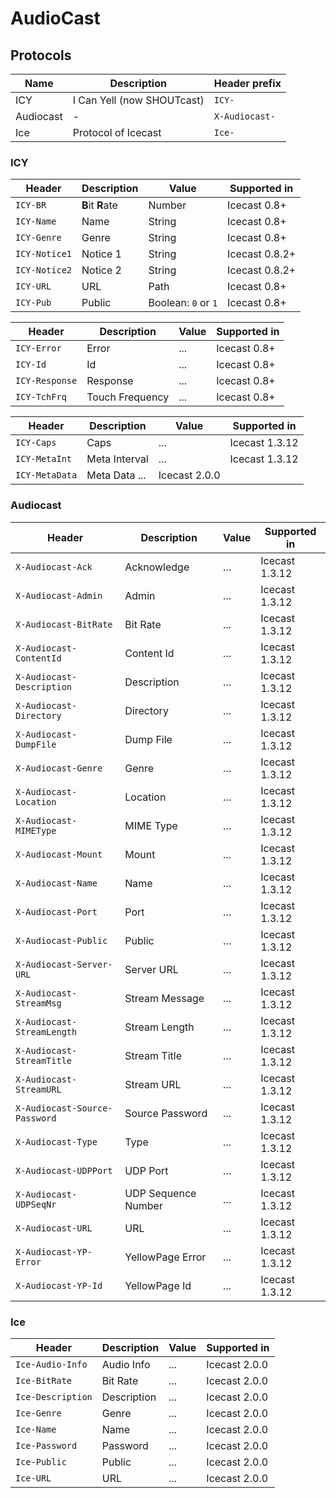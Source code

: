 # AudioCast

## Protocols

| Name | Description | Header prefix |
| -- | -- | -- |
| ICY | I Can Yell (now SHOUTcast) | `ICY-` |
| Audiocast | - | `X-Audiocast-` |
| Ice | Protocol of Icecast | `Ice-`

### ICY

| Header | Description | Value | Supported in |
| -- | -- | -- | -- |
| `ICY-BR` | **B**it **R**ate | Number | Icecast 0.8+ |
| `ICY-Name` | Name | String | Icecast 0.8+ |
| `ICY-Genre` | Genre | String | Icecast 0.8+ |
| `ICY-Notice1` | Notice 1 | String | Icecast 0.8.2+ |
| `ICY-Notice2` | Notice 2 | String | Icecast 0.8.2+ |
| `ICY-URL` | URL | Path | Icecast 0.8+ |
| `ICY-Pub` | Public | Boolean: `0` or `1` | Icecast 0.8+ |

| Header | Description | Value | Supported in |
| -- | -- | -- | -- |
| `ICY-Error` | Error | ... | Icecast 0.8+ |
| `ICY-Id` | Id | ... | Icecast 0.8+ |
| `ICY-Response` | Response | ... | Icecast 0.8+ |
| `ICY-TchFrq` | Touch Frequency | ... | Icecast 0.8+ |


| Header | Description | Value | Supported in |
| -- | -- | -- | -- |
| `ICY-Caps` | Caps | ... | Icecast 1.3.12 |
| `ICY-MetaInt` | Meta Interval | ... | Icecast 1.3.12 |
| `ICY-MetaData` | Meta Data ... | Icecast 2.0.0 |

### Audiocast

| Header | Description | Value | Supported in |
| -- | -- | -- | -- |
| `X-Audiocast-Ack` | Acknowledge | ... | Icecast 1.3.12 |
| `X-Audiocast-Admin` | Admin | ... | Icecast 1.3.12 |
| `X-Audiocast-BitRate` | Bit Rate | ... | Icecast 1.3.12 |
| `X-Audiocast-ContentId` | Content Id | ... | Icecast 1.3.12 |
| `X-Audiocast-Description` | Description | ... | Icecast 1.3.12 |
| `X-Audiocast-Directory` | Directory | ... | Icecast 1.3.12 |
| `X-Audiocast-DumpFile` | Dump File | ... | Icecast 1.3.12 |
| `X-Audiocast-Genre` | Genre | ... | Icecast 1.3.12 |
| `X-Audiocast-Location` | Location | ... | Icecast 1.3.12 |
| `X-Audiocast-MIMEType` | MIME Type | ... | Icecast 1.3.12 |
| `X-Audiocast-Mount` | Mount | ... | Icecast 1.3.12 |
| `X-Audiocast-Name` | Name | ... | Icecast 1.3.12 |
| `X-Audiocast-Port` | Port | ... | Icecast 1.3.12 |
| `X-Audiocast-Public` | Public | ... | Icecast 1.3.12 |
| `X-Audiocast-Server-URL` | Server URL | ... | Icecast 1.3.12 |
| `X-Audiocast-StreamMsg` | Stream Message | ... | Icecast 1.3.12 |
| `X-Audiocast-StreamLength` | Stream Length | ... | Icecast 1.3.12 |
| `X-Audiocast-StreamTitle` | Stream Title | ... | Icecast 1.3.12 |
| `X-Audiocast-StreamURL` | Stream URL | ... | Icecast 1.3.12 |
| `X-Audiocast-Source-Password` | Source Password | ... | Icecast 1.3.12 |
| `X-Audiocast-Type` | Type | ... | Icecast 1.3.12 |
| `X-Audiocast-UDPPort` | UDP Port | ... | Icecast 1.3.12 |
| `X-Audiocast-UDPSeqNr` | UDP Sequence Number | ... | Icecast 1.3.12 |
| `X-Audiocast-URL` | URL | ... | Icecast 1.3.12 |
| `X-Audiocast-YP-Error` | YellowPage Error | ... | Icecast 1.3.12 |
| `X-Audiocast-YP-Id` | YellowPage Id | ... | Icecast 1.3.12 |

### Ice

| Header | Description | Value | Supported in |
| -- | -- | -- | -- |
| `Ice-Audio-Info` | Audio Info | ... | Icecast 2.0.0 |
| `Ice-BitRate` | Bit Rate | ... | Icecast 2.0.0 |
| `Ice-Description` | Description | ... | Icecast 2.0.0 |
| `Ice-Genre` | Genre | ... | Icecast 2.0.0 |
| `Ice-Name` | Name | ... | Icecast 2.0.0 |
| `Ice-Password` | Password | ... | Icecast 2.0.0 |
| `Ice-Public` | Public | ... | Icecast 2.0.0 |
| `Ice-URL` | URL | ... | Icecast 2.0.0 |
